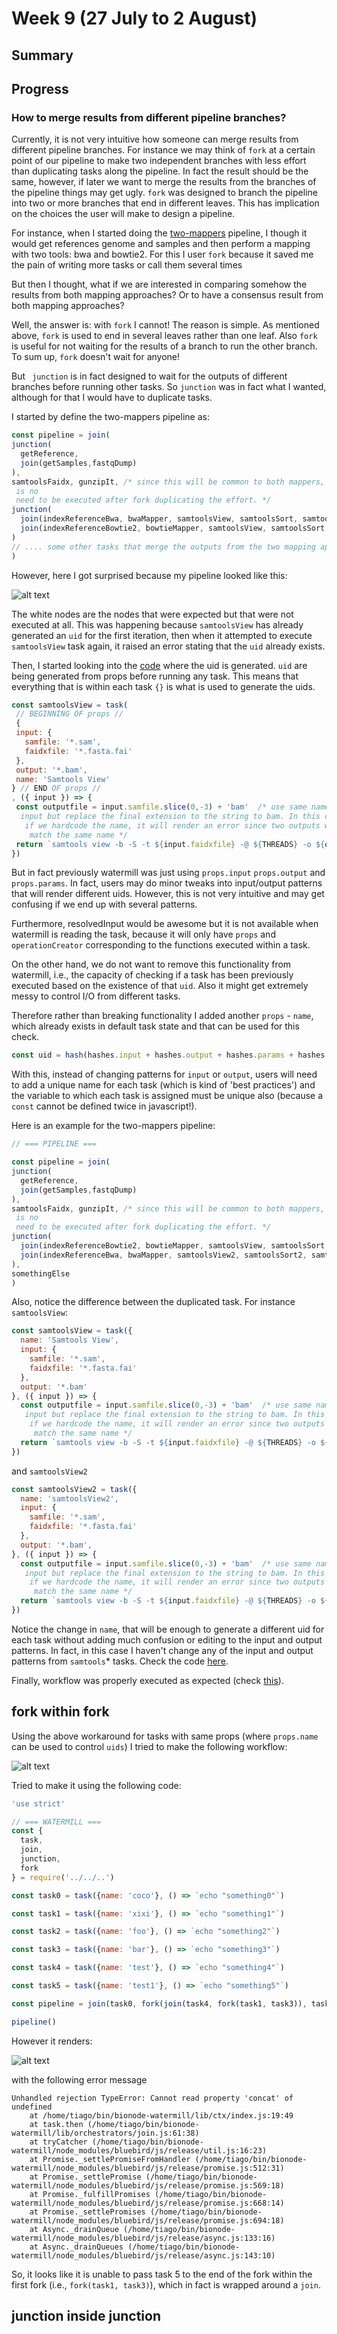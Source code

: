 # Week 9 (27 July to 2 August)

## Summary

## Progress

### How to merge results from different pipeline branches?

Currently, it is not very intuitive how someone can merge results from 
different pipeline branches. For instance we may think of `fork` at a certain
 point of our pipeline to make two independent branches with less effort than
  duplicating tasks along the pipeline. In fact the result should be the 
  same, however, if later we want to merge the results from the branches of 
  the pipeline things may get ugly. 
  `fork` was designed to branch the pipeline into two or more branches that 
  end in different leaves. This has implication on the choices the user will 
  make to design a pipeline. 
  
  For instance, when I started doing the 
  [two-mappers](https://github.com/bionode/bionode-watermill/tree/dev/examples/pipelines/two-mappers) 
  pipeline, I though it would get references genome and samples and then 
  perform a mapping with two tools: bwa and bowtie2. For this I user `fork` 
  because it saved me the pain of writing more tasks or call them several times
  
  But then I thought, what
   if we are interested in comparing somehow the results from both mapping 
   approaches? Or to have a consensus result from both mapping approaches?
   
   Well, the answer is: with `fork` I cannot!
   The reason is simple. As mentioned above, `fork` is used to end in several
    leaves rather than one leaf. Also `fork` is useful for not waiting for 
    the results of a branch to run the other branch. To sum up, `fork` 
    doesn't wait for anyone!
  
  But ` junction` is in fact designed to wait for the outputs of different 
  branches before running other tasks. So `junction` was in fact what I 
  wanted, although for that I would have to duplicate tasks.
  
  I started by define the two-mappers pipeline as:
  
  ```javascript
const pipeline = join(
  junction(
    getReference,
    join(getSamples,fastqDump)
  ),
  samtoolsFaidx, gunzipIt, /* since this will be common to both mappers, there
   is no
   need to be executed after fork duplicating the effort. */
  junction(
    join(indexReferenceBwa, bwaMapper, samtoolsView, samtoolsSort, samtoolsIndex, samtoolsDepth),
    join(indexReferenceBowtie2, bowtieMapper, samtoolsView, samtoolsSort, samtoolsIndex, samtoolsDepth)
  )
// .... some other tasks that merge the outputs from the two mapping approaches
)
```

However, here I got surprised because my pipeline looked like this:

![alt text](https://github.com/bionode/GSoC17/blob/master/Experimental_code/Experimental_Pipelines/merge_two_mappers/merge_two_mappers_before.png "merge 
graph")

The white nodes are the nodes that were expected but that were not executed 
at all. This was happening because `samtoolsView` has already generated an 
`uid` for the first iteration, then when it attempted to execute 
`samtoolsView` task again, it raised an error stating that the `uid` already 
exists. 

Then, I started looking into the [code](https://github.com/bionode/bionode-watermill/blob/dev/lib/lifecycle/generate-uid.js#L16-L46) 
where the uid is generated. `uid` are being generated from props before 
running any task. This means that everything that is within each task `{}` is
 what is used to generate the uids. 
 
 ```javascript
const samtoolsView = task(
  // BEGINNING OF props //
  {
  input: {
    samfile: '*.sam',
    faidxfile: '*.fasta.fai'
  },
  output: '*.bam',
  name: 'Samtools View'
} // END OF props //
, ({ input }) => {
  const outputfile = input.samfile.slice(0,-3) + 'bam'  /* use same name as
   input but replace the final extension to the string to bam. In this case
    if we hardcode the name, it will render an error since two outputs will
     match the same name */
  return `samtools view -b -S -t ${input.faidxfile} -@ ${THREADS} -o ${outputfile} ${input.samfile}`
})
```
 
 But in fact previously watermill was just using `props.input` `props.output` and `props.params`. In fact, users may do minor 
 tweaks into input/output patterns that will render different uids. However, 
 this is not very intuitive and may get confusing if we end up with several 
 patterns.
 
 Furthermore, resolvedInput would be awesome but it is not available when 
 watermill is reading the task, because it will only have `props` and 
 `operationCreator` corresponding to the functions executed within a task.
 
 On the other hand, we do not want to remove this functionality from 
 watermill, i.e., the capacity of checking if a task has been previously 
 executed based on the existence of that `uid`. Also it might get extremely 
 messy to control I/O from different tasks.
 
 Therefore rather than breaking functionality I added another `props` - 
 `name`, which already exists in default task state and that can be used for 
 this check.  
    
  ```javascript
const uid = hash(hashes.input + hashes.output + hashes.params + hashes.name)
```

With this, instead of changing patterns for `input` or 
 `output`, users will need to add a unique name for each task (which is
  kind of 'best practices') and the variable to which each task is assigned 
  must be unique also (because a `const` cannot be defined twice in 
  javascript!).
  
  Here is an example for the two-mappers pipeline:
  
  ```javascript
// === PIPELINE ===

const pipeline = join(
  junction(
    getReference,
    join(getSamples,fastqDump)
  ),
  samtoolsFaidx, gunzipIt, /* since this will be common to both mappers, there
   is no
   need to be executed after fork duplicating the effort. */
  junction(
    join(indexReferenceBowtie2, bowtieMapper, samtoolsView, samtoolsSort, samtoolsIndex, samtoolsDepth),
    join(indexReferenceBwa, bwaMapper, samtoolsView2, samtoolsSort2, samtoolsIndex2, samtoolsDepth2)
  ),
  somethingElse
)
```

Also, notice the difference between the duplicated task. For instance 
`samtoolsView`:

```javascript
const samtoolsView = task({
  name: 'Samtools View',
  input: {
    samfile: '*.sam',
    faidxfile: '*.fasta.fai'
  },
  output: '*.bam'
}, ({ input }) => {
  const outputfile = input.samfile.slice(0,-3) + 'bam'  /* use same name as
   input but replace the final extension to the string to bam. In this case
    if we hardcode the name, it will render an error since two outputs will
     match the same name */
  return `samtools view -b -S -t ${input.faidxfile} -@ ${THREADS} -o ${outputfile} ${input.samfile}`
})
```

and `samtoolsView2`

```javascript
const samtoolsView2 = task({
  name: 'samtoolsView2',
  input: {
    samfile: '*.sam',
    faidxfile: '*.fasta.fai'
  },
  output: '*.bam',
}, ({ input }) => {
  const outputfile = input.samfile.slice(0,-3) + 'bam'  /* use same name as
   input but replace the final extension to the string to bam. In this case
    if we hardcode the name, it will render an error since two outputs will
     match the same name */
  return `samtools view -b -S -t ${input.faidxfile} -@ ${THREADS} -o ${outputfile} ${input.samfile}`
})
```

Notice the change in `name`, that will be enough to generate a different uid 
for each task without adding much confusion or editing to the input and 
output patterns. In fact, in this case I haven't change any of the input and 
output patterns from `samtools`* tasks. Check the code [here](https://github.com/bionode/GSoC17/blob/master/Experimental_code/Experimental_Pipelines/merge_two_mappers/merge_two_mappers.js).

Finally, workflow was properly executed as expected (check [this](https://github.com/bionode/GSoC17/tree/master/Experimental_code/Experimental_Pipelines/merge_two_mappers)).


## fork within fork

Using the above workaround for tasks with same props (where `props.name` can be 
used to control `uids`) I tried to make the following workflow:

![alt text](https://github.com/bionode/GSoC17/blob/master/Experimental_code/Experimental_Pipelines/fork_fork/index.png "fork fork")

Tried to make it using the following code:

```javascript
'use strict'

// === WATERMILL ===
const {
  task,
  join,
  junction,
  fork
} = require('../../..')

const task0 = task({name: 'coco'}, () => `echo "something0"`)

const task1 = task({name: 'xixi'}, () => `echo "something1"`)

const task2 = task({name: 'foo'}, () => `echo "something2"`)

const task3 = task({name: 'bar'}, () => `echo "something3"`)

const task4 = task({name: 'test'}, () => `echo "something4"`)

const task5 = task({name: 'test1'}, () => `echo "something5"`)

const pipeline = join(task0, fork(join(task4, fork(task1, task3)), task2), task5)

pipeline()
```

However it renders:

![alt text](https://github.com/bionode/GSoC17/blob/master/Experimental_code/Experimental_Pipelines/fork_fork/result.png "fork fork")

with the following error message

```
Unhandled rejection TypeError: Cannot read property 'concat' of undefined
    at /home/tiago/bin/bionode-watermill/lib/ctx/index.js:19:49
    at task.then (/home/tiago/bin/bionode-watermill/lib/orchestrators/join.js:61:38)
    at tryCatcher (/home/tiago/bin/bionode-watermill/node_modules/bluebird/js/release/util.js:16:23)
    at Promise._settlePromiseFromHandler (/home/tiago/bin/bionode-watermill/node_modules/bluebird/js/release/promise.js:512:31)
    at Promise._settlePromise (/home/tiago/bin/bionode-watermill/node_modules/bluebird/js/release/promise.js:569:18)
    at Promise._fulfillPromises (/home/tiago/bin/bionode-watermill/node_modules/bluebird/js/release/promise.js:668:14)
    at Promise._settlePromises (/home/tiago/bin/bionode-watermill/node_modules/bluebird/js/release/promise.js:694:18)
    at Async._drainQueue (/home/tiago/bin/bionode-watermill/node_modules/bluebird/js/release/async.js:133:16)
    at Async._drainQueues (/home/tiago/bin/bionode-watermill/node_modules/bluebird/js/release/async.js:143:10)

```
So, it looks like it is unable to pass task 5 to the end of the fork within 
the first fork (i.e., `fork(task1, task3)`), which in fact is wrapped around 
a `join`.

## junction inside junction